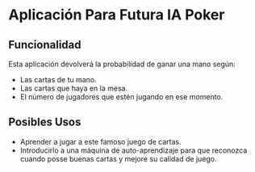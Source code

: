 # Aplicación Para Futura IA Poker

## Funcionalidad
Esta aplicación devolverá la probabilidad de ganar una mano según:
- Las cartas de tu mano.
- Las cartas que haya en la mesa.
- El número de jugadores que estén jugando en ese momento.

## Posibles Usos
- Aprender a jugar a este famoso juego de cartas.
- Introducirlo a una máquina de auto-aprendizaje para que reconozca cuando posse buenas cartas y mejore su calidad de juego.
